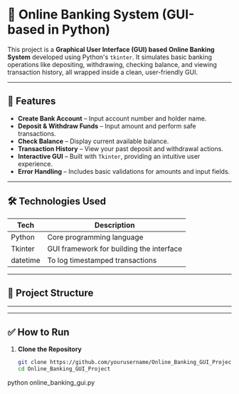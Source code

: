 # 🏦 Online Banking System (GUI-based in Python)

This project is a **Graphical User Interface (GUI) based Online Banking System** developed using Python's `tkinter`. It simulates basic banking operations like depositing, withdrawing, checking balance, and viewing transaction history, all wrapped inside a clean, user-friendly GUI.

---

## 🚀 Features

- **Create Bank Account** – Input account number and holder name.
- **Deposit & Withdraw Funds** – Input amount and perform safe transactions.
- **Check Balance** – Display current available balance.
- **Transaction History** – View your past deposit and withdrawal actions.
- **Interactive GUI** – Built with `Tkinter`, providing an intuitive user experience.
- **Error Handling** – Includes basic validations for amounts and input fields.

---

## 🛠️ Technologies Used

| Tech          | Description                                      |
|---------------|--------------------------------------------------|
| Python        | Core programming language                        |
| Tkinter       | GUI framework for building the interface         |
| datetime      | To log timestamped transactions                  |

---

## 📂 Project Structure


---


---

## ✅ How to Run

1. **Clone the Repository**

   ```bash
   git clone https://github.com/yourusername/Online_Banking_GUI_Project.git
   cd Online_Banking_GUI_Project
python online_banking_gui.py
